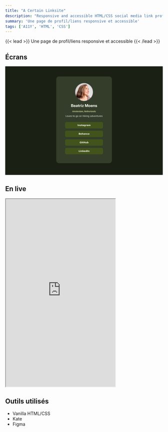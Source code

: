 ```yaml
---
title: "A Certain Linksite"
description: "Responsive and accessible HTML/CSS social media link profile"
summary: 'Une page de profil/liens responsive et accessible'
tags: ['A11Y', 'HTML', 'CSS']
---
```



{{< lead >}}
Une page de profil/liens responsive et accessible
{{< /lead >}}


## Écrans 


![Une card de profil avec liste de liens, gris sur fond noir, version desktop](Desktop.png "Version desktop") 


## En live


<iframe src="https://contrebasses.github.io/social-links/" width="350px" height="600px"></iframe>


## Outils utilisés

- Vanilla HTML/CSS
- Kate
- Figma

